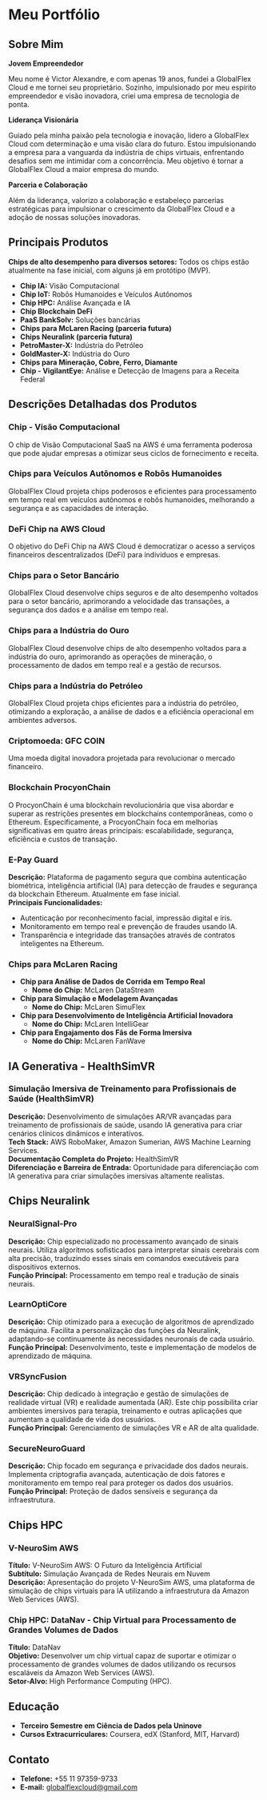 # Meu Portfólio

## Sobre Mim

**Jovem Empreendedor**

Meu nome é Victor Alexandre, e com apenas 19 anos, fundei a GlobalFlex Cloud e me tornei seu proprietário. Sozinho, impulsionado por meu espírito empreendedor e visão inovadora, criei uma empresa de tecnologia de ponta.

**Liderança Visionária**

Guiado pela minha paixão pela tecnologia e inovação, lidero a GlobalFlex Cloud com determinação e uma visão clara do futuro. Estou impulsionando a empresa para a vanguarda da indústria de chips virtuais, enfrentando desafios sem me intimidar com a concorrência. Meu objetivo é tornar a GlobalFlex Cloud a maior empresa do mundo.

**Parceria e Colaboração**

Além da liderança, valorizo a colaboração e estabeleço parcerias estratégicas para impulsionar o crescimento da GlobalFlex Cloud e a adoção de nossas soluções inovadoras.

## Principais Produtos

**Chips de alto desempenho para diversos setores:** Todos os chips estão atualmente na fase inicial, com alguns já em protótipo (MVP).

- **Chip IA:** Visão Computacional
- **Chip IoT:** Robôs Humanoides e Veículos Autônomos
- **Chip HPC:** Análise Avançada e IA
- **Chip Blockchain DeFi**
- **PaaS BankSolv:** Soluções bancárias
- **Chips para McLaren Racing (parceria futura)**
- **Chips Neuralink (parceria futura)**
- **PetroMaster-X:** Indústria do Petróleo
- **GoldMaster-X:** Indústria do Ouro
- **Chips para Mineração, Cobre, Ferro, Diamante**
- **Chip - VigilantEye:** Análise e Detecção de Imagens para a Receita Federal

## Descrições Detalhadas dos Produtos

### Chip - Visão Computacional
O chip de Visão Computacional SaaS na AWS é uma ferramenta poderosa que pode ajudar empresas a otimizar seus ciclos de fornecimento e receita.

### Chips para Veículos Autônomos e Robôs Humanoides
GlobalFlex Cloud projeta chips poderosos e eficientes para processamento em tempo real em veículos autônomos e robôs humanoides, melhorando a segurança e as capacidades de interação.

### DeFi Chip na AWS Cloud
O objetivo do DeFi Chip na AWS Cloud é democratizar o acesso a serviços financeiros descentralizados (DeFi) para indivíduos e empresas.

### Chips para o Setor Bancário
GlobalFlex Cloud desenvolve chips seguros e de alto desempenho voltados para o setor bancário, aprimorando a velocidade das transações, a segurança dos dados e a análise em tempo real.

### Chips para a Indústria do Ouro
GlobalFlex Cloud desenvolve chips de alto desempenho voltados para a indústria do ouro, aprimorando as operações de mineração, o processamento de dados em tempo real e a gestão de recursos.

### Chips para a Indústria do Petróleo
GlobalFlex Cloud projeta chips eficientes para a indústria do petróleo, otimizando a exploração, a análise de dados e a eficiência operacional em ambientes adversos.

### Criptomoeda: GFC COIN
Uma moeda digital inovadora projetada para revolucionar o mercado financeiro.

### Blockchain ProcyonChain
O ProcyonChain é uma blockchain revolucionária que visa abordar e superar as restrições presentes em blockchains contemporâneas, como o Ethereum. Especificamente, a ProcyonChain foca em melhorias significativas em quatro áreas principais: escalabilidade, segurança, eficiência e custos de transação.

### E-Pay Guard
**Descrição:** Plataforma de pagamento segura que combina autenticação biométrica, inteligência artificial (IA) para detecção de fraudes e segurança da blockchain Ethereum. Atualmente em fase inicial.  
**Principais Funcionalidades:**
- Autenticação por reconhecimento facial, impressão digital e íris.
- Monitoramento em tempo real e prevenção de fraudes usando IA.
- Transparência e integridade das transações através de contratos inteligentes na Ethereum.

### Chips para McLaren Racing
- **Chip para Análise de Dados de Corrida em Tempo Real**
  - **Nome do Chip:** McLaren DataStream
- **Chip para Simulação e Modelagem Avançadas**
  - **Nome do Chip:** McLaren SimuFlex
- **Chip para Desenvolvimento de Inteligência Artificial Inovadora**
  - **Nome do Chip:** McLaren IntelliGear
- **Chip para Engajamento dos Fãs de Forma Imersiva**
  - **Nome do Chip:** McLaren FanWave

## IA Generativa - HealthSimVR

### Simulação Imersiva de Treinamento para Profissionais de Saúde (HealthSimVR)
**Descrição:** Desenvolvimento de simulações AR/VR avançadas para treinamento de profissionais de saúde, usando IA generativa para criar cenários clínicos dinâmicos e interativos.  
**Tech Stack:** AWS RoboMaker, Amazon Sumerian, AWS Machine Learning Services.  
**Documentação Completa do Projeto:** HealthSimVR  
**Diferenciação e Barreira de Entrada:** Oportunidade para diferenciação com IA generativa para criar simulações imersivas altamente realistas.

## Chips Neuralink

### NeuralSignal-Pro
**Descrição:** Chip especializado no processamento avançado de sinais neurais. Utiliza algoritmos sofisticados para interpretar sinais cerebrais com alta precisão, traduzindo esses sinais em comandos executáveis para dispositivos externos.  
**Função Principal:** Processamento em tempo real e tradução de sinais neurais.

### LearnOptiCore
**Descrição:** Chip otimizado para a execução de algoritmos de aprendizado de máquina. Facilita a personalização das funções da Neuralink, adaptando-se continuamente às necessidades neuronais de cada usuário.  
**Função Principal:** Desenvolvimento, teste e implementação de modelos de aprendizado de máquina.

### VRSyncFusion
**Descrição:** Chip dedicado à integração e gestão de simulações de realidade virtual (VR) e realidade aumentada (AR). Este chip possibilita criar ambientes imersivos para terapia, treinamento e outras aplicações que aumentam a qualidade de vida dos usuários.  
**Função Principal:** Gerenciamento de simulações VR e AR de alta qualidade.

### SecureNeuroGuard
**Descrição:** Chip focado em segurança e privacidade dos dados neurais. Implementa criptografia avançada, autenticação de dois fatores e monitoramento em tempo real para proteger os dados dos usuários.  
**Função Principal:** Proteção de dados sensíveis e segurança da infraestrutura.

## Chips HPC

### V-NeuroSim AWS
**Título:** V-NeuroSim AWS: O Futuro da Inteligência Artificial  
**Subtítulo:** Simulação Avançada de Redes Neurais em Nuvem  
**Descrição:** Apresentação do projeto V-NeuroSim AWS, uma plataforma de simulação de chips virtuais para IA utilizando a infraestrutura da Amazon Web Services (AWS).

### Chip HPC: DataNav - Chip Virtual para Processamento de Grandes Volumes de Dados
**Título:** DataNav  
**Objetivo:** Desenvolver um chip virtual capaz de suportar e otimizar o processamento de grandes volumes de dados utilizando os recursos escaláveis da Amazon Web Services (AWS).  
**Setor-Alvo:** High Performance Computing (HPC).

## Educação

- **Terceiro Semestre em Ciência de Dados pela Uninove**
- **Cursos Extracurriculares:** Coursera, edX (Stanford, MIT, Harvard)

## Contato

- **Telefone:** +55 11 97359-9733
- **E-mail:** globalflexcloud@gmail.com
